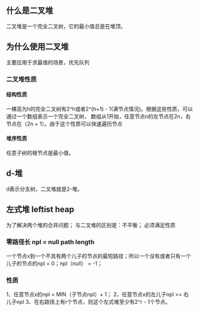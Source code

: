 ## 什么是二叉堆
二叉堆是一个完全二叉树，它的最小值总是在堆顶。

## 为什么使用二叉堆
主要应用于求最值的场景，优先队列

### 二叉堆性质

#### 结构性质
一棵高为h的完全二叉树有2^h或者2^(h+1) - 1(满节点情况)。根据这些性质，可以通过一个数组表示一个完全二叉树，
数组从1开始，任意节点n的左节点在2n，右节点在（2n + 1）。由于这个性质可以快速遍历节点

#### 堆序性质
任意子树的根节点是最小值。

## d-堆
d表示分支树，二叉堆就是2-堆。

## 左式堆 leftist heap
为了解决两个堆的合并问题；
与二叉堆的区别是：不平衡；
必须满足性质

### 零路径长 npl = null path length
一个节点x到一个不具有两个儿子的节点的最短路径；所以一个没有或者只有一个儿子的节点的npl = 0；npl（null） = -1；

### 性质
1、任意节点x的npl = MIN（子节点npl）+ 1；
2、任意节点x的左儿子npl >= 右儿子npl
3、在右路径上有r个节点，则这个左式堆至少有2^r - 1个节点。
